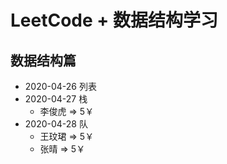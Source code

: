 # LeetCode + 数据结构学习

## 数据结构篇

- 2020-04-26 列表
- 2020-04-27 栈
    - 李俊虎 => 5￥
- 2020-04-28 队
    - 王玟珺 => 5￥
    - 张晴 => 5￥
